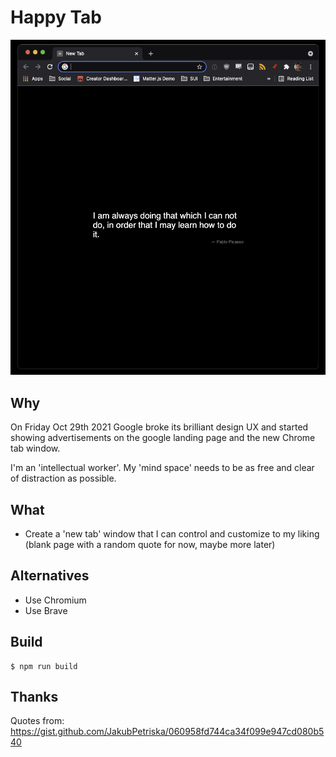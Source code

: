 # Happy Tab

![screenshot](./marketing/happy-tab-screenshot.png)

## Why
On Friday Oct 29th 2021 Google broke its brilliant design UX and started showing advertisements on the google landing page and the new Chrome tab window.

I'm an 'intellectual worker'. My 'mind space' needs to be as free and clear of distraction as possible.

## What

- Create a 'new tab' window that I can control and customize to my liking (blank page with a random quote for now, maybe more later)

## Alternatives
- Use Chromium
- Use Brave

## Build

```
$ npm run build
```

## Thanks
Quotes from: https://gist.github.com/JakubPetriska/060958fd744ca34f099e947cd080b540